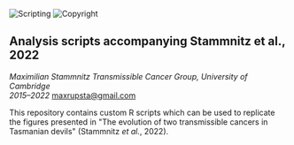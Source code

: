 ![Scripting](https://img.shields.io/badge/Language-R-yellow.svg) ![Copyright](https://img.shields.io/badge/Copyright-(c)_2022_Max\_Stammnitz\_@TCG\_Cambridge-green.svg)

## Analysis scripts accompanying Stammnitz et al., 2022

_Maximilian Stammnitz 
Transmissible Cancer Group, University of Cambridge  
2015–2022_
maxrupsta@gmail.com

This repository contains custom R scripts which can be used to replicate the figures presented in "The evolution of two transmissible cancers in Tasmanian devils" (Stammnitz _et al._, 2022).
